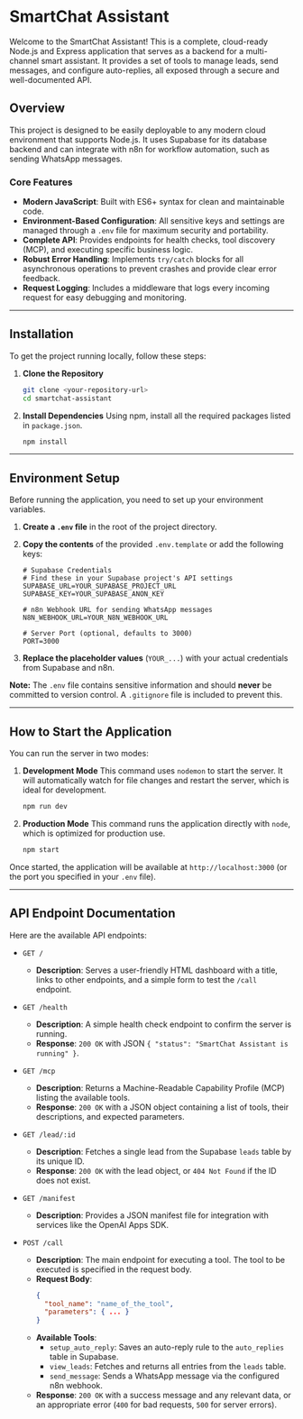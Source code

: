 # SmartChat Assistant

Welcome to the SmartChat Assistant! This is a complete, cloud-ready Node.js and Express application that serves as a backend for a multi-channel smart assistant. It provides a set of tools to manage leads, send messages, and configure auto-replies, all exposed through a secure and well-documented API.

## Overview

This project is designed to be easily deployable to any modern cloud environment that supports Node.js. It uses Supabase for its database backend and can integrate with n8n for workflow automation, such as sending WhatsApp messages.

### Core Features
- **Modern JavaScript**: Built with ES6+ syntax for clean and maintainable code.
- **Environment-Based Configuration**: All sensitive keys and settings are managed through a `.env` file for maximum security and portability.
- **Complete API**: Provides endpoints for health checks, tool discovery (MCP), and executing specific business logic.
- **Robust Error Handling**: Implements `try/catch` blocks for all asynchronous operations to prevent crashes and provide clear error feedback.
- **Request Logging**: Includes a middleware that logs every incoming request for easy debugging and monitoring.

---

## Installation

To get the project running locally, follow these steps:

1.  **Clone the Repository**
    ```bash
    git clone <your-repository-url>
    cd smartchat-assistant
    ```

2.  **Install Dependencies**
    Using npm, install all the required packages listed in `package.json`.
    ```bash
    npm install
    ```

---

## Environment Setup

Before running the application, you need to set up your environment variables.

1.  **Create a `.env` file** in the root of the project directory.
2.  **Copy the contents** of the provided `.env.template` or add the following keys:

    ```env
    # Supabase Credentials
    # Find these in your Supabase project's API settings
    SUPABASE_URL=YOUR_SUPABASE_PROJECT_URL
    SUPABASE_KEY=YOUR_SUPABASE_ANON_KEY

    # n8n Webhook URL for sending WhatsApp messages
    N8N_WEBHOOK_URL=YOUR_N8N_WEBHOOK_URL

    # Server Port (optional, defaults to 3000)
    PORT=3000
    ```

3.  **Replace the placeholder values** (`YOUR_...`) with your actual credentials from Supabase and n8n.

**Note:** The `.env` file contains sensitive information and should **never** be committed to version control. A `.gitignore` file is included to prevent this.

---

## How to Start the Application

You can run the server in two modes:

1.  **Development Mode**
    This command uses `nodemon` to start the server. It will automatically watch for file changes and restart the server, which is ideal for development.
    ```bash
    npm run dev
    ```

2.  **Production Mode**
    This command runs the application directly with `node`, which is optimized for production use.
    ```bash
    npm start
    ```

Once started, the application will be available at `http://localhost:3000` (or the port you specified in your `.env` file).

---

## API Endpoint Documentation

Here are the available API endpoints:

-   `GET /`
    -   **Description**: Serves a user-friendly HTML dashboard with a title, links to other endpoints, and a simple form to test the `/call` endpoint.

-   `GET /health`
    -   **Description**: A simple health check endpoint to confirm the server is running.
    -   **Response**: `200 OK` with JSON `{ "status": "SmartChat Assistant is running" }`.

-   `GET /mcp`
    -   **Description**: Returns a Machine-Readable Capability Profile (MCP) listing the available tools.
    -   **Response**: `200 OK` with a JSON object containing a list of tools, their descriptions, and expected parameters.

-   `GET /lead/:id`
    -   **Description**: Fetches a single lead from the Supabase `leads` table by its unique ID.
    -   **Response**: `200 OK` with the lead object, or `404 Not Found` if the ID does not exist.

-   `GET /manifest`
    -   **Description**: Provides a JSON manifest file for integration with services like the OpenAI Apps SDK.

-   `POST /call`
    -   **Description**: The main endpoint for executing a tool. The tool to be executed is specified in the request body.
    -   **Request Body**:
        ```json
        {
          "tool_name": "name_of_the_tool",
          "parameters": { ... }
        }
        ```
    -   **Available Tools**:
        -   `setup_auto_reply`: Saves an auto-reply rule to the `auto_replies` table in Supabase.
        -   `view_leads`: Fetches and returns all entries from the `leads` table.
        -   `send_message`: Sends a WhatsApp message via the configured n8n webhook.
    -   **Response**: `200 OK` with a success message and any relevant data, or an appropriate error (`400` for bad requests, `500` for server errors).